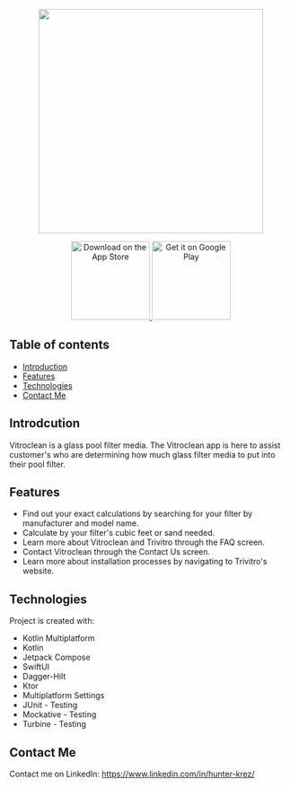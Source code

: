 <p align="center">
  <img src="https://github.com/HunterKF/Vitroclean_Calculator/assets/95839328/45161ec7-0eaa-4579-b676-289992275434" width="400" >
 <br>
  <p align="center" dir="auto">
  <a href="https://apps.apple.com/us/app/vitroclean/id6479589691" rel="nofollow">
    <img alt="Download on the App Store" title="App Store" src="https://camo.githubusercontent.com/fb3944aba0b2d6cf1fae343459655177fe003e50bd72398875b85c50eb30e72e/687474703a2f2f692e696d6775722e636f6d2f306e327a7148442e706e67" width="140" data-canonical-src="http://i.imgur.com/0n2zqHD.png" style="max-width: 100%;">
  </a>
  <a href="https://play.google.com/store/apps/details?id=com.jaegerapps.vitroclean.android&pcampaignid=web_share" rel="nofollow">
    <img alt="Get it on Google Play" title="Google Play" src="https://camo.githubusercontent.com/bb81ebdd5e1f7d29e740751e90f87b7d4142c7f19f96432411f06265e0590d08/687474703a2f2f692e696d6775722e636f6d2f6d74475250754d2e706e67" width="140" data-canonical-src="http://i.imgur.com/mtGRPuM.png" style="max-width: 100%;">
  </a>
</p>
</p>

## Table of contents
* [Introduction](#introduction)
* [Features](#features)
* [Technologies](#technologies)
* [Contact Me](#contact-me)

## Introdcution
Vitroclean is a glass pool filter media. The Vitroclean app is here to assist customer's who are determining how much glass filter media to put into their pool filter. 

## Features
* Find out your exact calculations by searching for your filter by manufacturer and model name.
* Calculate by your filter's cubic feet or sand needed.
* Learn more about Vitroclean and Trivitro through the FAQ screen.
* Contact Vitroclean through the Contact Us screen.
* Learn more about installation processes by navigating to Trivitro's website.

## Technologies
Project is created with:
* Kotlin Multiplatform
* Kotlin
* Jetpack Compose
* SwiftUI
* Dagger-Hilt
* Ktor
* Multiplatform Settings
* JUnit - Testing
* Mockative - Testing
* Turbine - Testing

## Contact Me
Contact me on LinkedIn: https://www.linkedin.com/in/hunter-krez/

